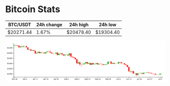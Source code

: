 # Bitcoin Stats

BTC/USDT|24h change|24h high|24h low|
|---|---|---|---|
|$20271.44|1.67%|$20478.40|$19304.40|

<img src="./chart.svg">
